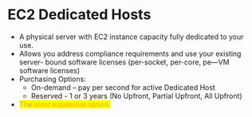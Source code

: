 # EC2 Dedicated Hosts

* A physical server with EC2 instance capacity fully dedicated to your use.&#x20;
* Allows you address compliance requirements and use your existing server- bound software licenses (per-socket, per-core, pe—VM software licenses)&#x20;
* Purchasing Options:&#x20;
  * On-demand – pay per second for active Dedicated Host&#x20;
  * Reserved - 1 or 3 years (No Upfront, Partial Upfront, All Upfront)&#x20;
* <mark style="color:orange;">The most expensive option.</mark>
